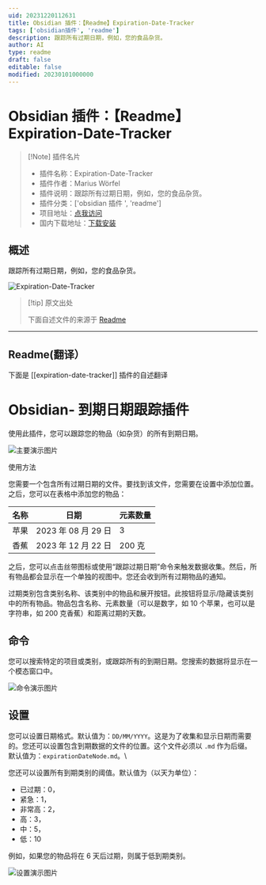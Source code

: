 ```yaml
---
uid: 20231220112631
title: Obsidian 插件：【Readme】Expiration-Date-Tracker
tags: ['obsidian插件', 'readme']
description: 跟踪所有过期日期，例如，您的食品杂货。
author: AI
type: readme
draft: false
editable: false
modified: 20230101000000
---
```


# Obsidian 插件：【Readme】Expiration-Date-Tracker

> [!Note] 插件名片
> - 插件名称：Expiration-Date-Tracker
> - 插件作者：Marius Wörfel
> - 插件说明：跟踪所有过期日期，例如，您的食品杂货。
> - 插件分类：['obsidian 插件 ', 'readme']
> - 项目地址：[点我访问](https://github.com/Raboro/obsidian-expiration-date-tracker-plugin)
> - 国内下载地址：[下载安装](https://pkmer.cn/products/plugin/pluginMarket/?expiration-date-tracker)

## 概述

跟踪所有过期日期，例如，您的食品杂货。

![Expiration-Date-Tracker](https://cdn.pkmer.cn/covers/expiration-date-tracker.png!pkmer)

> [!tip] 原文出处
>
>下面自述文件的来源于 [Readme](https://ghproxy.net/https://raw.githubusercontent.com/Raboro/obsidian-expiration-date-tracker-plugin/main/README.md)

---

## Readme(翻译）

下面是 [[expiration-date-tracker]] 插件的自述翻译

# Obsidian- 到期日期跟踪插件

使用此插件，您可以跟踪您的物品（如杂货）的所有到期日期。

![主要演示图片](https://cdn.pkmer.cn/covers/expiration-date-tracker_2_0.png!pkmer)

使用方法

您需要一个包含所有过期日期的文件。要找到该文件，您需要在设置中添加位置。之后，您可以在表格中添加您的物品：

| 名称 | 日期 | 元素数量 |
| --- | --- | --- |
| 苹果 | 2023 年 08 月 29 日 | 3 |
| 香蕉 | 2023 年 12 月 22 日 | 200 克 |

之后，您可以点击丝带图标或使用“跟踪过期日期”命令来触发数据收集。然后，所有物品都会显示在一个单独的视图中。您还会收到所有过期物品的通知。

过期类别包含类别名称、该类别中的物品和展开按钮。此按钮将显示/隐藏该类别中的所有物品。物品包含名称、元素数量（可以是数字，如 10 个苹果，也可以是字符串，如 200 克香蕉）和距离过期的天数。

## 命令

您可以搜索特定的项目或类别，或跟踪所有的到期日期。您搜索的数据将显示在一个模态窗口中。

![命令演示图片](https://cdn.pkmer.cn/covers/expiration-date-tracker_2_1.png!pkmer)

## 设置

您可以设置日期格式。默认值为：``DD/MM/YYYY``。这是为了收集和显示日期而需要的。您还可以设置包含到期数据的文件的位置。这个文件必须以 `.md` 作为后缀。默认值为：`expirationDateNode.md`。\

您还可以设置所有到期类别的阈值。默认值为（以天为单位）：

- 已过期：0，
- 紧急：1，
- 非常高：2，
- 高：3，
- 中：5，
- 低：10

例如，如果您的物品将在 6 天后过期，则属于低到期类别。

![设置演示图片](https://cdn.pkmer.cn/covers/expiration-date-tracker_2_2.png!pkmer)
